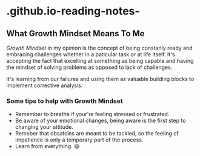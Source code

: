 # .github.io-reading-notes-
## What Growth Mindset Means To Me
*Growth Mindset* in my opinion  is the concept of being constanly ready and embracing challenges whether in a paticular task or at life itself. It's accepting the fact that excelling at something as being capable and having the mindset of solving problems as opposed to lack of challenges. 

It's learning from our failures and using them as valuable building blocks to implement corrective analysis.
### Some tips to help with Growth Mindset
- Remember to breathe if your're feeling stressed or frustrated.
- Be aware of your emotional changes, being aware is the first step to changing your attitude.
- Remeber that obsatcles are meant to be tackled, so the feeling of impatience is only a temporary part of the process.
- Learn from everything. :smiley:
